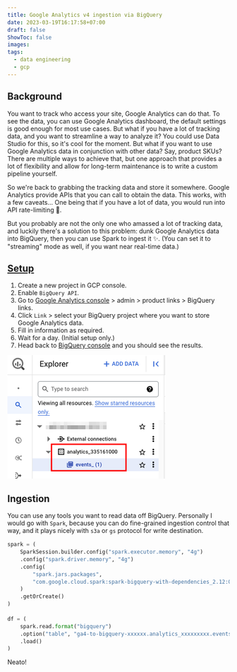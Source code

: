 ```yaml
---
title: Google Analytics v4 ingestion via BigQuery
date: 2023-03-19T16:17:58+07:00
draft: false
ShowToc: false
images:
tags:
  - data engineering
  - gcp
---
```


## Background

You want to track who access your site, Google Analytics can do that. To see the data, you can use Google Analytics dashboard, the default settings is good enough for most use cases. But what if you have a lot of tracking data, and you want to streamline a way to analyze it? You could use Data Studio for this, so it's cool for the moment. But what if you want to use Google Analytics data in conjunction with other data? Say, product SKUs? There are multiple ways to achieve that, but one approach that provides a lot of flexibility and allow for long-term maintenance is to write a custom pipeline yourself.

So we're back to grabbing the tracking data and store it somewhere. Google Analytics provide APIs that you can call to obtain the data. This works, with a few caveats... One being that if you have a lot of data, you would run into API rate-limiting 🥲.

But you probably are not the only one who amassed a lot of tracking data, and luckily there's a solution to this problem: dunk Google Analytics data into BigQuery, then you can use Spark to ingest it ✨. (You can set it to "streaming" mode as well, if you want near real-time data.)

## [Setup](https://support.google.com/analytics/answer/9823238?hl=en&ref_topic=9359001#zippy=%2Cin-this-article)

1. Create a new project in GCP console.
2. Enable `BigQuery API`.
3. Go to [Google Analytics console](https://analytics.google.com/) > admin > product links > BigQuery links.
4. Click `Link` > select your BigQuery project where you want to store Google Analytics data.
5. Fill in information as required.
6. Wait for a day. (Initial setup only.)
7. Head back to [BigQuery console](https://console.cloud.google.com/bigquery) and you should see the results.

![picture 1](images/1faf596d55d0b74a522f327ff9849190c4afc76bbef2a0fd9ac36e1d6c80f8d5.png)

## Ingestion

You can use any tools you want to read data off BigQuery. Personally I would go with `Spark`, because you can do fine-grained ingestion control that way, and it plays nicely with `s3a` or `gs` protocol for write destination.

```python
spark = (
    SparkSession.builder.config("spark.executor.memory", "4g")
    .config("spark.driver.memory", "4g")
    .config(
        "spark.jars.packages",
        "com.google.cloud.spark:spark-bigquery-with-dependencies_2.12:0.29.0",
    )
    .getOrCreate()
)

df = (
    spark.read.format("bigquery")
    .option("table", "ga4-to-bigquery-xxxxxx.analytics_xxxxxxxxx.events_20230318")
    .load()
)
```

Neato!

